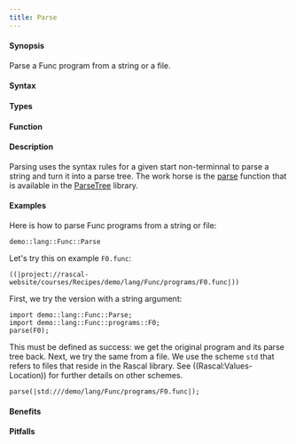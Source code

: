 ```yaml
---
title: Parse
---
```


#### Synopsis

Parse a Func program from a string or a file.

#### Syntax

#### Types

#### Function

#### Description

Parsing uses the syntax rules for a given start non-terminnal to parse a string and turn it into a parse tree.
The work horse is the [parse]((Library:ParseTree-parse)) function that is available in the 
[ParseTree]((Library:ParseTree)) library.

#### Examples

Here is how to parse Func programs from a string or file:
```rascal-include
demo::lang::Func::Parse
```

                
Let's try this on example `F0.func`:
```rascal
((|project://rascal-website/courses/Recipes/demo/lang/Func/programs/F0.func|))
```

First, we try the version with a string argument:
```rascal-shell,continue
import demo::lang::Func::Parse;
import demo::lang::Func::programs::F0;
parse(F0);
```
This must be defined as success: we get the original program and its parse tree back.
Next, we try the same from a file. We use the scheme `std` that refers to files that reside in the Rascal library.
See ((Rascal:Values-Location)) for further details on other schemes.
```rascal-shell,continue
parse(|std:///demo/lang/Func/programs/F0.func|);
```

#### Benefits

#### Pitfalls

